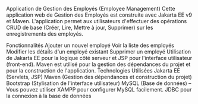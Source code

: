 Application de Gestion des Employés (Employee Management)
Cette application web de Gestion des Employés est construite avec Jakarta EE v9 et Maven. L'application permet aux utilisateurs d'effectuer des opérations CRUD de base (Créer, Lire, Mettre à jour, Supprimer) sur les enregistrements des employés.

Fonctionnalités
Ajouter un nouvel employé
Voir la liste des employés
Modifier les détails d'un employé existant
Supprimer un employé
Utilisation de Jakarta EE pour la logique côté serveur et JSP pour l'interface utilisateur (front-end).
Maven est utilisé pour la gestion des dépendances du projet et pour la construction de l'application.
Technologies Utilisées
Jakarta EE (Servlets, JSP)
Maven (Gestion des dépendances et construction du projet)
Bootstrap (Stylisation de l'interface utilisateur)
MySQL (Base de données) – Vous pouvez utiliser XAMPP pour configurer MySQL facilement.
JDBC pour la connexion à la base de données
